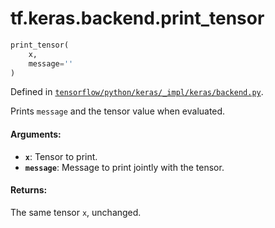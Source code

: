 <div itemscope itemtype="http://developers.google.com/ReferenceObject">
<meta itemprop="name" content="tf.keras.backend.print_tensor" />
</div>

# tf.keras.backend.print_tensor

``` python
print_tensor(
    x,
    message=''
)
```



Defined in [`tensorflow/python/keras/_impl/keras/backend.py`](https://www.tensorflow.org/code/tensorflow/python/keras/_impl/keras/backend.py).

Prints `message` and the tensor value when evaluated.

#### Arguments:

* <b>`x`</b>: Tensor to print.
* <b>`message`</b>: Message to print jointly with the tensor.


#### Returns:

The same tensor `x`, unchanged.